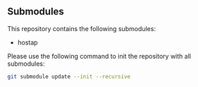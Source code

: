## Submodules

This repository contains the following submodules:
 - hostap

Please use the following command to init the repository with all submodules:
```bash
git submodule update --init --recursive
```